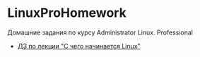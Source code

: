 # LinuxProHomework

Домашние задания по курсу Administrator Linux. Professional

* [ДЗ по лекции "С чего начинается Linux"](Lesson01)
